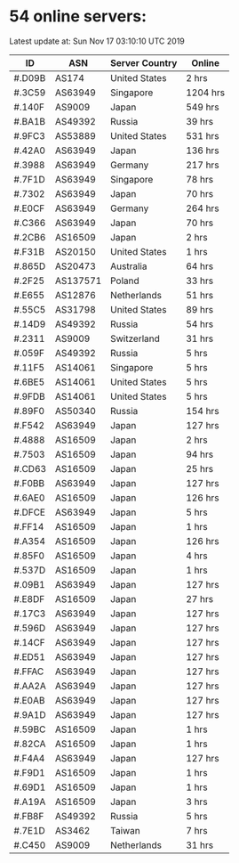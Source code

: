 # 54 online servers:

Latest update at: Sun Nov 17 03:10:10 UTC 2019

| ID | ASN | Server Country | Online |
| -- | --- | -------------- | ------ |
| #.D09B | AS174 | United States | 2 hrs |
| #.3C59 | AS63949 | Singapore | 1204 hrs |
| #.140F | AS9009 | Japan | 549 hrs |
| #.BA1B | AS49392 | Russia | 39 hrs |
| #.9FC3 | AS53889 | United States | 531 hrs |
| #.42A0 | AS63949 | Japan | 136 hrs |
| #.3988 | AS63949 | Germany | 217 hrs |
| #.7F1D | AS63949 | Singapore | 78 hrs |
| #.7302 | AS63949 | Japan | 70 hrs |
| #.E0CF | AS63949 | Germany | 264 hrs |
| #.C366 | AS63949 | Japan | 70 hrs |
| #.2CB6 | AS16509 | Japan | 2 hrs |
| #.F31B | AS20150 | United States | 1 hrs |
| #.865D | AS20473 | Australia | 64 hrs |
| #.2F25 | AS137571 | Poland | 33 hrs |
| #.E655 | AS12876 | Netherlands | 51 hrs |
| #.55C5 | AS31798 | United States | 89 hrs |
| #.14D9 | AS49392 | Russia | 54 hrs |
| #.2311 | AS9009 | Switzerland | 31 hrs |
| #.059F | AS49392 | Russia | 5 hrs |
| #.11F5 | AS14061 | Singapore | 5 hrs |
| #.6BE5 | AS14061 | United States | 5 hrs |
| #.9FDB | AS14061 | United States | 5 hrs |
| #.89F0 | AS50340 | Russia | 154 hrs |
| #.F542 | AS63949 | Japan | 127 hrs |
| #.4888 | AS16509 | Japan | 2 hrs |
| #.7503 | AS16509 | Japan | 94 hrs |
| #.CD63 | AS16509 | Japan | 25 hrs |
| #.F0BB | AS63949 | Japan | 127 hrs |
| #.6AE0 | AS16509 | Japan | 126 hrs |
| #.DFCE | AS63949 | Japan | 5 hrs |
| #.FF14 | AS16509 | Japan | 1 hrs |
| #.A354 | AS16509 | Japan | 126 hrs |
| #.85F0 | AS16509 | Japan | 4 hrs |
| #.537D | AS16509 | Japan | 1 hrs |
| #.09B1 | AS63949 | Japan | 127 hrs |
| #.E8DF | AS16509 | Japan | 27 hrs |
| #.17C3 | AS63949 | Japan | 127 hrs |
| #.596D | AS63949 | Japan | 127 hrs |
| #.14CF | AS63949 | Japan | 127 hrs |
| #.ED51 | AS63949 | Japan | 127 hrs |
| #.FFAC | AS63949 | Japan | 127 hrs |
| #.AA2A | AS63949 | Japan | 127 hrs |
| #.E0AB | AS63949 | Japan | 127 hrs |
| #.9A1D | AS63949 | Japan | 127 hrs |
| #.59BC | AS16509 | Japan | 1 hrs |
| #.82CA | AS16509 | Japan | 1 hrs |
| #.F4A4 | AS63949 | Japan | 127 hrs |
| #.F9D1 | AS16509 | Japan | 1 hrs |
| #.69D1 | AS16509 | Japan | 1 hrs |
| #.A19A | AS16509 | Japan | 3 hrs |
| #.FB8F | AS49392 | Russia | 5 hrs |
| #.7E1D | AS3462 | Taiwan | 7 hrs |
| #.C450 | AS9009 | Netherlands | 31 hrs |

